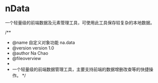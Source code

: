 # nData
一个轻量级的前端数据及元素管理工具，可使用此工具保存较复杂的本地数据。

/**
 * @name 自定义对象功能 na.data
 * @version version 1.0
 * @author Na Chao
 * @fileoverview
 * 	
 *	一个轻量级的前端数据管理工具，主要支持前端的数据增删改查等的快捷操作。
 */
